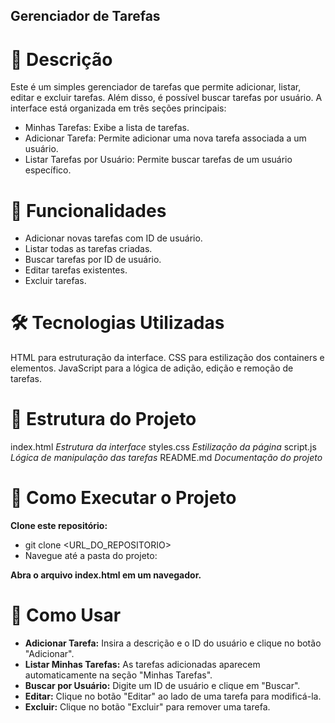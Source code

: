 ## Gerenciador de Tarefas ##

# 📌 Descrição #

Este é um simples gerenciador de tarefas que permite adicionar, listar, editar e excluir tarefas. Além disso, é possível buscar tarefas por usuário. A interface está organizada em três seções principais:
- Minhas Tarefas: Exibe a lista de tarefas.
- Adicionar Tarefa: Permite adicionar uma nova tarefa associada a um usuário.
- Listar Tarefas por Usuário: Permite buscar tarefas de um usuário específico.

# 🚀 Funcionalidades #

- Adicionar novas tarefas com ID de usuário.
- Listar todas as tarefas criadas.
- Buscar tarefas por ID de usuário.
- Editar tarefas existentes.
- Excluir tarefas.

# 🛠 Tecnologias Utilizadas #

HTML para estruturação da interface.
CSS para estilização dos containers e elementos.
JavaScript para a lógica de adição, edição e remoção de tarefas.

# 📂 Estrutura do Projeto #

index.html       *Estrutura da interface*
styles.css       *Estilização da página*
script.js        *Lógica de manipulação das tarefas*
README.md        *Documentação do projeto*

# 📖 Como Executar o Projeto #

**Clone este repositório:**

- git clone <URL_DO_REPOSITORIO>
- Navegue até a pasta do projeto:

**Abra o arquivo index.html em um navegador.**

# 📝 Como Usar #

- **Adicionar Tarefa:** Insira a descrição e o ID do usuário e clique no botão "Adicionar".
- **Listar Minhas Tarefas:** As tarefas adicionadas aparecem automaticamente na seção "Minhas Tarefas".
- **Buscar por Usuário:** Digite um ID de usuário e clique em "Buscar".
- **Editar:** Clique no botão "Editar" ao lado de uma tarefa para modificá-la.
- **Excluir:** Clique no botão "Excluir" para remover uma tarefa.
